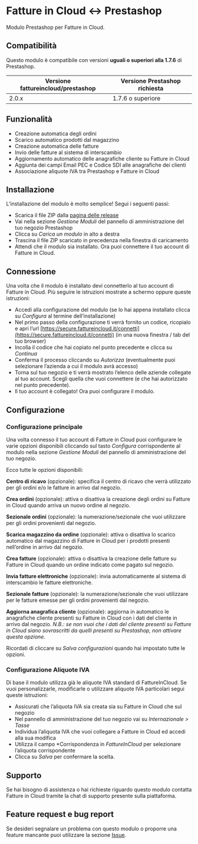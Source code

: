 # Fatture in Cloud ↔️ Prestashop

Modulo Prestashop per Fatture in Cloud.

## Compatibilità

Questo modulo è compatibile con versioni **uguali o superiori alla 1.7.6** di Prestashop.

| Versione fattureincloud/prestashop | Versione Prestashop richiesta |
| ---------------------------------- | ----------------------------- |
| 2.0.x                              | 1.7.6 o superiore             |

## Funzionalità

* Creazione automatica degli ordini
* Scarico automatico prodotti dal magazzino
* Creazione automatica delle fatture
* Invio delle fatture al sistema di interscambio
* Aggiornamento automatico delle anagrafiche cliente su Fatture in Cloud
* Aggiunta dei campi Email PEC e Codice SDI alle anagrafiche dei clienti
* Associazione aliquote IVA tra Prestashop e Fatture in Cloud


## Installazione

L’installazione del modulo è molto semplice! Segui i seguenti passi:

* Scarica il file ZIP dalla [pagina delle release](https://github.com/fattureincloud/prestashop/releases/)
* Vai nella sezione *Gestione Moduli* del pannello di amministrazione del tuo negozio Prestashop
* Clicca su *Carica un modulo* in alto a destra
* Trascina il file ZIP scaricato in precedenza nella finestra di caricamento
* Attendi che il modulo sia installato. Ora puoi connettere il tuo account di Fatture in Cloud.


## Connessione

Una volta che il modulo è installato devi connetterlo al tuo account di Fatture in Cloud. Più seguire le istruzioni mostrate a schermo oppure queste istruzioni:

* Accedi alla configurazione del modulo (se lo hai appena installato clicca su *Configura* al termine dell’installazione)
* Nel primo passo della configurazione ti verrà fornito un codice, ricopialo e apri l’url [https://secure.fattureincloud.it/connetti](https://secure.fattureincloud.it/connetti) (in una nuova finestra / tab del tuo browser)
* Incolla il codice che hai copiato nel punto precedente e clicca su *Continua*
* Conferma il processo cliccando su *Autorizza* (eventualmente puoi selezionare l’azienda a cui il modulo avrà accesso)
* Torna sul tuo negozio e ti verrà mostrato l’elenco delle aziende collegate al tuo account. Scegli quella che vuoi connettere (e che hai autorizzato nel punto precedente).
* Il tuo account è collegato! Ora puoi configurare il modulo.


## Configurazione

### Configurazione principale

Una volta connesso il tuo account di Fatture in Cloud puoi configurare le varie opzioni disponibili cliccando sul tasto *Configura* corrispondente al modulo nella sezione *Gestione Moduli* del pannello di amministrazione del tuo negozio.

Ecco tutte le opzioni disponibili:

**Centro di ricavo** (opzionale): specifica il centro di ricavo che verrà utilizzato per gli ordini e/o le fatture in arrivo dal negozio.

**Crea ordini** (opzionale): attiva o disattiva la creazione degli ordini su Fatture in Cloud quando arriva un nuovo ordine al negozio.

**Sezionale ordini** (opzionale): la numerazione/sezionale che vuoi utilizzare per gli ordini provenienti dal negozio.

**Scarica magazzino da ordine** (opzionale): attiva o disattiva lo scarico automatico dal magazzino di Fatture in Cloud per i prodotti presenti nell’ordine in arrivo dal negozio.

**Crea fatture** (opzionale): attiva o disattiva la creazione delle fatture su Fatture in Cloud quando un ordine indicato come pagato sul negozio.

**Invia fatture elettroniche** (opzionale): invia automaticamente al sistema di interscambio le fatture elettroniche.

**Sezionale fatture** (opzionale): la numerazione/sezionale che vuoi utilizzare per le fatture emesse per gli ordini provenienti dal negozio.

**Aggiorna anagrafica cliente** (opzionale): aggiorna in automatico le anagrafiche cliente presenti su Fatture in Cloud con i dati del cliente in arrivo dal negozio. *N.B.: se non vuoi che i dati del cliente presenti su Fatture in Cloud siano sovrascritti da quelli presenti su Prestashop, non attivare questa opzione.*

Ricordati di cliccare su *Salva configurazioni* quando hai impostato tutte le opzioni.

### Configurazione Aliquote IVA

Di base il modulo utilizza già le aliquote IVA standard di FattureInCloud. Se vuoi personalizzarle, modificarle o utilizzare aliquote IVA particolari segui queste istruzioni:

* Assicurati che l’aliquota IVA sia creata sia su Fatture in Cloud che sul negozio
* Nel pannello di amministrazione del tuo negozio vai su *Internazionale > Tasse*
* Individua l’aliquota IVA che vuoi collegare a Fatture in Cloud ed accedi alla sua modifica
* Utilizza il campo *Corrispondenza in *FattureInCloud* per selezionare l’aliquota corrispondente
* Clicca su *Salva* per confermare la scelta.


## Supporto

Se hai bisogno di assistenza o hai richieste riguardo questo modulo contatta Fatture in Cloud tramite la chat di supporto presente sulla piattaforma.


## Feature request e bug report

Se desideri segnalare un problema con questo modulo o proporre una feature mancante puoi utilizzare la sezione [Issue](https://github.com/fattureincloud/prestashop/issues).

